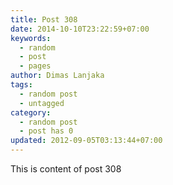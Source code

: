 ```yaml
---
title: Post 308
date: 2014-10-10T23:22:59+07:00
keywords:
  - random
  - post
  - pages
author: Dimas Lanjaka
tags:
  - random post
  - untagged
category:
  - random post
  - post has 0
updated: 2012-09-05T03:13:44+07:00
---
```

This is content of post 308
